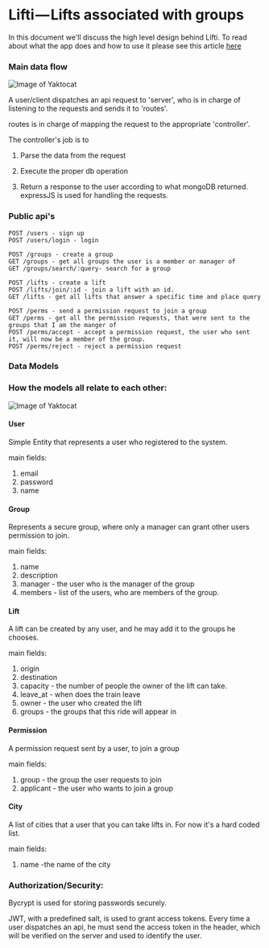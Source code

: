 # Lifti — Lifts associated with groups

In this document we'll discuss the high level design behind Lifti.
To read about what the app does and how to use it please see this article [here](https://medium.com/@shayaajzner/test-test-test-67027d263a3b)




### Main data flow


![Image of Yaktocat](https://drive.google.com/uc?id=0B_ciQLEjqv8bMXIxUzFRWkpuNlk)

A user/client dispatches an api request to 'server', who is in charge of listening to the requests and sends it to 'routes'.

routes is in charge of mapping the request to the appropriate 'controller'.

The controller's job is to 

1. Parse the data from the request

2. Execute the proper db operation

3. Return a response to the user according to what mongoDB returned. expressJS is used for handling the requests.

### Public api's



    POST /users - sign up
    POST /users/login - login

    POST /groups - create a group
    GET /groups - get all groups the user is a member or manager of
    GET /groups/search/:query- search for a group

    POST /lifts - create a lift
    POST /lifts/join/:id - join a lift with an id.
    GET /lifts - get all lifts that answer a specific time and place query

    POST /perms - send a permission request to join a group
    GET /perms - get all the permission requests, that were sent to the groups that I am the manger of
    POST /perms/accept - accept a permission request, the user who sent it, will now be a member of the group.
    POST /perms/reject - reject a permission request

### Data Models

### How the models all relate to each other:

![Image of Yaktocat](https://drive.google.com/uc?id=0B_ciQLEjqv8bRDdJUEJtRHRzdG8)

#### User
Simple Entity that represents a user who registered to the system. 

main fields:

1. email
2. password
3. name

#### Group
Represents a secure group, where only a manager can grant other users permission to join.

main fields:

1. name
2. description
3. manager - the user who is the manager of the group
4. members - list of the users, who are members of the group.

#### Lift
A lift can be created by any user, and he may add it to the groups he chooses.

main fields:

1. origin
2. destination
3. capacity - the number of people the owner of the lift can take.
4. leave_at - when does the train leave
5. owner - the user who created the lift
6. groups - the groups that this ride will appear in

#### Permission
A permission request sent by a user, to join a group

main fields:

1. group - the group the user requests to join
2. applicant - the user who wants to join a group

#### City
A list of cities that a user that you can take lifts in. For now it's a hard coded list.

main fields:

1. name -the name of the city


### Authorization/Security:

Bycrypt is used for storing passwords securely.

JWT, with a predefined salt, is used to grant access tokens.
Every time a user dispatches an api, he must send the access token in the header, which will be verified on the server and used to identify the user.




